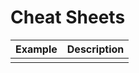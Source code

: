 # Cheat Sheets

| Example                       | Description                 |
| ---------------------------------------| ----------------------------|
|       | |
